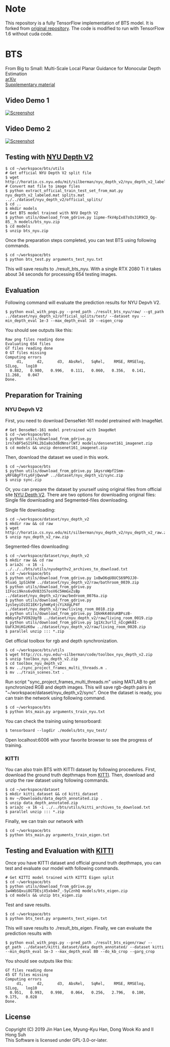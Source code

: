 
# Note
This repository is a fully TensorFlow implementation of BTS model. It is forked from [original repository](https://github.com/saeid-h/bts-fully-tf). The code is modified to run with TensorFlow 1.6 without cuda code.

# BTS
From Big to Small: Multi-Scale Local Planar Guidance for Monocular Depth Estimation   
[arXiv](https://arxiv.org/abs/1907.10326)  
[Supplementary material](https://arxiv.org/src/1907.10326v4/anc/bts_sm.pdf) 

## Video Demo 1
[![Screenshot](https://img.youtube.com/vi/2fPdZYzx9Cg/maxresdefault.jpg)](https://www.youtube.com/watch?v=2fPdZYzx9Cg)
## Video Demo 2
[![Screenshot](https://img.youtube.com/vi/1J-GSb0fROw/maxresdefault.jpg)](https://www.youtube.com/watch?v=1J-GSb0fROw)

## Testing with [NYU Depth V2](https://cs.nyu.edu/~silberman/datasets/nyu_depth_v2.html)
```shell
$ cd ~/workspace/bts/utils
# Get official NYU Depth V2 split file
$ wget http://horatio.cs.nyu.edu/mit/silberman/nyu_depth_v2/nyu_depth_v2_labeled.mat
# Convert mat file to image files
$ python extract_official_train_test_set_from_mat.py nyu_depth_v2_labeled.mat splits.mat ../../dataset/nyu_depth_v2/official_splits/
$ cd ..
$ mkdir models
# Get BTS model trained with NYU Depth V2
$ python utils/download_from_gdrive.py 1ipme-fkV4pIx87sOs31R9CD_Qg-85__h models/bts_nyu.zip
$ cd models
$ unzip bts_nyu.zip
```
Once the preparation steps completed, you can test BTS using following commands.
```
$ cd ~/workspace/bts
$ python bts_test.py arguments_test_nyu.txt
```
This will save results to ./result_bts_nyu. With a single RTX 2080 Ti it takes about 34 seconds for processing 654 testing images. 

## Evaluation
Following command will evaluate the prediction results for NYU Depvh V2.
```
$ python eval_with_pngs.py --pred_path ./result_bts_nyu/raw/ --gt_path ../dataset/nyu_depth_v2/official_splits/test/ --dataset nyu --min_depth_eval 1e-3 --max_depth_eval 10 --eigen_crop
```

You should see outputs like this:
```
Raw png files reading done
Evaluating 654 files
GT files reading done
0 GT files missing
Computing errors
     d1,      d2,      d3,  AbsRel,   SqRel,    RMSE, RMSElog,   SILog,   log10
  0.882,   0.980,   0.996,   0.111,   0.060,   0.356,   0.141,  11.268,   0.047
Done.
```

## Preparation for Training
### NYU Depvh V2
First, you need to download DenseNet-161 model pretrained with ImageNet.
```
# Get DenseNet-161 model pretrained with ImageNet
$ cd ~/workspace/bts
$ python utils/download_from_gdrive.py 1rn7xBF5eSISFKL2bIa8o3d8dNnsrlWfJ models/densenet161_imagenet.zip
$ cd models && unzip densenet161_imagenet.zip
```
Then, download the dataset we used in this work.
```
$ cd ~/workspace/bts
$ python utils/download_from_gdrive.py 1AysroWpfISmm-yRFGBgFTrLy6FjQwvwP ../dataset/nyu_depth_v2/sync.zip
$ unzip sync.zip
```

Or, you can prepare the dataset by yourself using original files from official site [NYU Depth V2](https://cs.nyu.edu/~silberman/datasets/nyu_depth_v2.html).
There are two options for downloading original files: Single file downloading and Segmented-files downloading.

Single file downloading:
```
$ cd ~/workspace/dataset/nyu_depth_v2
$ mkdir raw && cd raw
$ wget http://horatio.cs.nyu.edu/mit/silberman/nyu_depth_v2/nyu_depth_v2_raw.zip
$ unzip nyu_depth_v2_raw.zip
```
Segmented-files downloading:
```
$ cd ~/workspace/dataset/nyu_depth_v2
$ mkdir raw && cd raw
$ aria2c -x 16 -i ../../../bts/utils/nyudepthv2_archives_to_download.txt
$ cd ~/workspace/bts
$ python utils/download_from_gdrive.py 1xBwO6qU8UCS69POJJ0-9luaG_1pS1khW ../dataset/nyu_depth_v2/raw/bathroom_0039.zip
$ python utils/download_from_gdrive.py 1IFoci9kns6vOV833S7osV6c5HmGxZsBp ../dataset/nyu_depth_v2/raw/bedroom_0076a.zip
$ python utils/download_from_gdrive.py 1ysSeyiOiOI1EKr1yhmKy4jcYiXdgLP4f ../dataset/nyu_depth_v2/raw/living_room_0018.zip
$ python utils/download_from_gdrive.py 1QkHkK46VuKBPszB-mb6ysFp7VO92UgfB ../dataset/nyu_depth_v2/raw/living_room_0019.zip
$ python utils/download_from_gdrive.py 1g1Xc3urlI_nIcgWk8I-UaFXJHiKGzK6w ../dataset/nyu_depth_v2/raw/living_room_0020.zip
$ parallel unzip ::: *.zip
```
Get official toolbox for rgb and depth synchronization.
```
$ cd ~/workspace/bts/utils
$ wget http://cs.nyu.edu/~silberman/code/toolbox_nyu_depth_v2.zip
$ unzip toolbox_nyu_depth_v2.zip
$ cd toolbox_nyu_depth_v2
$ mv ../sync_project_frames_multi_threads.m .
$ mv ../train_scenes.txt .
```
Run script "sync_project_frames_multi_threads.m" using MATLAB to get synchronized RGB and depth images.
This will save rgb-depth pairs in "~/workspace/dataset/nyu_depth_v2/sync".
Once the dataset is ready, you can train the network using following command.
```
$ cd ~/workspace/bts
$ python bts_main.py arguments_train_nyu.txt
```
You can check the training using tensorboard:
```
$ tensorboard --logdir ./models/bts_nyu_test/
```
Open localhost:6006 with your favorite browser to see the progress of training.

### KITTI
You can also train BTS with KITTI dataset by following procedures.
First, download the ground truth depthmaps from [KITTI](http://www.cvlibs.net/download.php?file=data_depth_annotated.zip).
Then, download and unzip the raw dataset using following commands.
```
$ cd ~/workspace/dataset
$ mkdir kitti_dataset && cd kitti_dataset
$ mv ~/Downloads/data_depth_annotated.zip .
$ unzip data_depth_annotated.zip
$ aria2c -x 16 -i ../../bts/utils/kitti_archives_to_download.txt
$ parallel unzip ::: *.zip
```
Finally, we can train our network with
```
$ cd ~/workspace/bts
$ python bts_main.py arguments_train_eigen.txt
```

## Testing and Evaluation with [KITTI](http://www.cvlibs.net/datasets/kitti/eval_depth.php?benchmark=depth_prediction)
Once you have KITTI dataset and official ground truth depthmaps, you can test and evaluate our model with following commands.
```
# Get KITTI model trained with KITTI Eigen split
$ cd ~/workspace/bts
$ python utils/download_from_gdrive.py 1w4WbSQxui8GTDEsjX5xb4m7_-5yCznhQ models/bts_eigen.zip
$ cd models && unzip bts_eigen.zip
```
Test and save results.
```
$ cd ~/workspace/bts
$ python bts_test.py arguments_test_eigen.txt
```
This will save results to ./result_bts_eigen.
Finally, we can evaluate the prediction results with
```
$ python eval_with_pngs.py --pred_path ./result_bts_eigen/raw/ --gt_path ../dataset/kitti_dataset/data_depth_annotated/ --dataset kitti --min_depth_eval 1e-3 --max_depth_eval 80 --do_kb_crop --garg_crop
```
You should see outputs like this:
```
GT files reading done
45 GT files missing
Computing errors
     d1,      d2,      d3,  AbsRel,   SqRel,    RMSE, RMSElog,   SILog,   log10
  0.951,   0.993,   0.998,   0.064,   0.256,   2.796,   0.100,   9.175,   0.028
Done.
```

## License
Copyright (C) 2019 Jin Han Lee, Myung-Kyu Han, Dong Wook Ko and Il Hong Suh \
This Software is licensed under GPL-3.0-or-later.